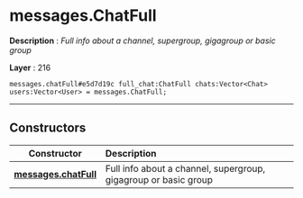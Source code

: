 # messages.ChatFull

**Description** : *Full info about a channel, supergroup, gigagroup or basic group*

**Layer** : 216

```tl
messages.chatFull#e5d7d19c full_chat:ChatFull chats:Vector<Chat> users:Vector<User> = messages.ChatFull;
```

---

## Constructors

| Constructor | Description |
| :---: | :--- |
| [**messages.chatFull**](constructor/messages.chatFull) | Full info about a channel, supergroup, gigagroup or basic group |